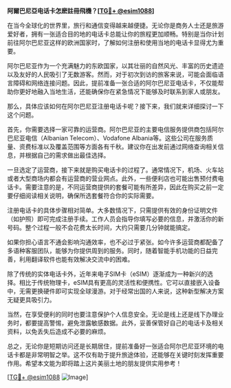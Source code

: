 **阿爾巴尼亞电话卡怎麽註冊飛機？[[TG💪+ @esim1088](https://t.me/s/esim1088)]**

在当今全球化的世界里，旅行和通信变得越来越便捷。无论你是商务人士还是旅游爱好者，拥有一张适合目的地的电话卡总能让你的旅程更加顺畅。特别是当你计划前往阿尔巴尼亚这样的欧洲国家时，了解如何注册和使用当地的电话卡显得尤为重要。

阿尔巴尼亚作为一个充满魅力的东欧国家，以其壮丽的自然风光、丰富的历史遗迹以及友好的人民吸引了无数游客。然而，对于初次到访的旅客来说，可能会面临语言障碍和网络连接问题。因此，提前准备一张合适的阿尔巴尼亚电话卡，不仅能帮助你更好地融入当地生活，还能确保你在紧急情况下能够及时联系到家人或朋友。

那么，具体应该如何在阿尔巴尼亚注册电话卡呢？接下来，我们就来详细探讨一下这个问题。

首先，你需要选择一家可靠的运营商。阿尔巴尼亚的主要电信服务提供商包括阿尔巴尼亚电信（Albanian Telecom）、Vodafone Albania等。这些公司在服务质量、资费标准以及覆盖范围等方面各有千秋。建议你在出发前通过网络查询相关信息，并根据自己的需求做出最佳选择。

一旦选定了运营商，接下来就是购买电话卡的过程了。通常情况下，机场、火车站或者大型商场内都会有运营商的营业网点。此外，一些便利店也可能出售预付费电话卡。需要注意的是，不同运营商提供的套餐可能有所差异，因此在购买之前一定要仔细阅读相关说明，确保所选套餐符合你的实际需要。

注册电话卡的具体步骤相对简单。大多数情况下，只需提供有效的身份证明文件（如护照）即可完成注册手续。工作人员会指导你填写必要的信息，并激活你的新号码。整个过程一般不会花费太长时间，大约只需要几分钟就能搞定。

如果你担心语言不通会影响沟通效率，也不必过于紧张。如今许多运营商都配备了多语种客服团队，能够为你提供周到的服务。同时，随着智能手机功能的日益完善，利用翻译软件也能有效解决交流中的困难。

除了传统的实体电话卡外，近年来电子SIM卡（eSIM）逐渐成为一种新兴的选择。相比于传统物理卡，eSIM具有更高的灵活性和便携性。它可以直接嵌入设备中，无需更换硬件即可实现全球漫游。对于经常出国的人来说，这种新型解决方案无疑更具吸引力。

当然，在享受便利的同时也要注意保护个人信息安全。无论是线上还是线下办理业务时，都要提高警惕，避免泄露敏感数据。此外，妥善保管好自己的电话卡及相关资料，以免丢失后造成不必要的麻烦。

总之，无论你是短期访问还是长期居住，提前准备好一张适合阿尔巴尼亚环境的电话卡都是非常明智之举。这不仅有助于提升旅途体验，还能够在关键时刻发挥重要作用。希望本文能为即将踏上这片美丽土地的朋友提供实用参考！

[[TG💪+ @esim1088](https://t.me/s/esim1088) ![Image](https://i.postimg.cc/4NQfJmqS/Snipaste-2025-05-13-00-14-12.png)]